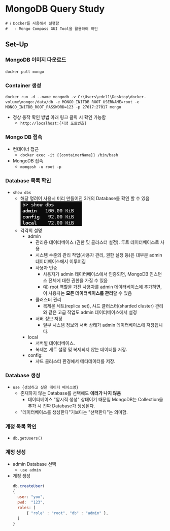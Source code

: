 # MongoDB Query Study

```properties
# ℹ️ Docker를 사용해서 실행함
#   - Mongo Compass GUI Tool을 활용하여 확인
```

## Set-Up
### MongoDB 이미지 다운로드
`docker pull mongo`

### Container 생성
```shell
docker run -d --name mongodb -v C:\Users\edel1\Desktop\docker-volume\mongo:/data/db -e MONGO_INITDB_ROOT_USERNAME=root -e MONGO_INITDB_ROOT_PASSWORD=123 -p 27017:27017 mongo
```
- 정상 동작 확인 방법 아래 링크 클릭 시 확인 가능함
  - `http://localhost:{지정 포트번호}`

### Mongo DB 접속
- 컨테이너 접근
  - `docker exec -it {{containerName}} /bin/bash`
- MongoDB 접속
  - `mongosh -u root -p`

### Database 목록 확인
- `show dbs`
  - 해당 명려어 사용시 미리 만들어진 3개의 Database를 확인 할 수 있음
    ![img.png](img.png)
  - 각각의 설명
    - admin 
      - 관리용 데이터베이스 (권한 및 클러스터 설정). 루트 데이터베이스로 사용
      - 시스템 수준의 관리 작업(사용자 관리, 권한 설정 등)은 대부분 admin 데이터베이스에서 이루어짐
      - 사용자 인증
        - 사용자가 admin 데이터베이스에서 인증되면, MongoDB 인스턴스 전체에 대한 권한을 가질 수 있음
        - 예) root 역할을 가진 사용자를 admin 데이터베이스에 추가하면, 이 사용자는 **모든 데이터베이스를 관리**할 수 있음
      - 클러스터 관리
        - 복제본 세트(replica set), 샤드 클러스터(sharded cluster) 관리와 같은 고급 작업도 admin 데이터베이스에서 설정
      - 서버 정보 저장
        - 일부 시스템 정보와 서버 상태가 admin 데이터베이스에 저장됩니다.
    - local
      - 서버별 데이터베이스.
      - 복제본 세트 설정 및 복제되지 않는 데이터를 저장.
    - config:
      - 샤드 클러스터 환경에서 메타데이터를 저장.

### Database 생성
- `use {생성하고 싶은 데이터 베이스명}`
  - 존재하지 않는 Database를 선택해도 **에러가 나지 않음**
    - 데이터베이스 "암시적 생성" 상태이기 때문임 MongoDB는 Collection을 추가 시 진짜 Database가 생성된다.
  - "데이터베이스를 생성한다"기보다는 "선택한다"는 의미함.

### 계정 목록 확인
- `db.getUsers()`

### 계정 생성
- admin Database 선택
  - `use admin`
- 계정 생성
  ```javascript
  db.createUser(
  {
    user: "yoo",
    pwd:  "123",
    roles: [
    	{ "role" : "root", "db" : "admin" },
	]
  }
  ```